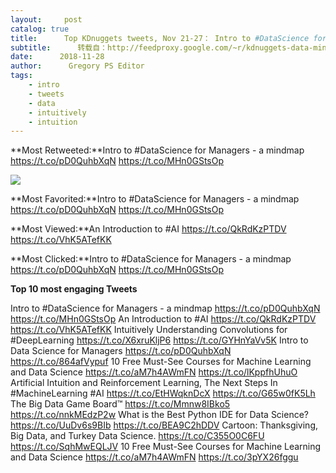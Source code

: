 ```yaml
---
layout:     post
catalog: true
title:      Top KDnuggets tweets, Nov 21-27： Intro to #DataScience for Managers – a mindmap; An Introduction to #AI
subtitle:      转载自：http://feedproxy.google.com/~r/kdnuggets-data-mining-analytics/~3/JDtV29IEAUQ/top-tweets-nov21-27.html
date:      2018-11-28
author:      Gregory PS Editor
tags:
    - intro
    - tweets
    - data
    - intuitively
    - intuition
---
```


**Most Retweeted:**Intro to #DataScience for Managers - a mindmap 
https://t.co/pD0QuhbXqN
https://t.co/MHn0GStsOp

![](https://pbs.twimg.com/media/DstFp_NX4AE-Uql.jpg)



**Most Favorited:**Intro to #DataScience for Managers - a mindmap 
https://t.co/pD0QuhbXqN
https://t.co/MHn0GStsOp


**Most Viewed:**An Introduction to #AI 
https://t.co/QkRdKzPTDV
https://t.co/VhK5ATefKK


**Most Clicked:**Intro to #DataScience for Managers - a mindmap 
https://t.co/pD0QuhbXqN
https://t.co/MHn0GStsOp


**Top 10 most engaging Tweets**

 Intro to #DataScience for Managers - a mindmap 
https://t.co/pD0QuhbXqN
https://t.co/MHn0GStsOp
 An Introduction to #AI 
https://t.co/QkRdKzPTDV
https://t.co/VhK5ATefKK
 Intuitively Understanding Convolutions for #DeepLearning 
https://t.co/X6xruKljP6
https://t.co/GYHnYaVv5K
 Intro to Data Science for Managers 
https://t.co/pD0QuhbXqN
https://t.co/864afVypuf
 10 Free Must-See Courses for Machine Learning and Data Science 
https://t.co/aM7h4AWmFN
https://t.co/lKppfhUhuO
 Artificial Intuition and Reinforcement Learning, The Next Steps In #MachineLearning #AI 
https://t.co/EtHWqknDcX
https://t.co/G65w0fK5Lh
 The Big Data Game Board™ 
https://t.co/Mmnw8IBko5
https://t.co/nnkMEdzP2w
 What is the Best Python IDE for Data Science? 
https://t.co/UuDv6s9BIb
https://t.co/BEA9C2hDDV
 Cartoon: Thanksgiving, Big Data, and Turkey Data Science. 
https://t.co/C355O0C6FU
https://t.co/SqhMwEQLJV
 10 Free Must-See Courses for Machine Learning and Data Science 
https://t.co/aM7h4AWmFN
https://t.co/3pYX26fggu
 






